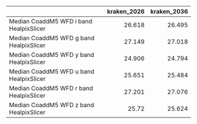 |                                         |   kraken_2026 |   kraken_2036 |
|:----------------------------------------|--------------:|--------------:|
| Median CoaddM5 WFD i band HealpixSlicer |        26.618 |        26.495 |
| Median CoaddM5 WFD g band HealpixSlicer |        27.149 |        27.018 |
| Median CoaddM5 WFD y band HealpixSlicer |        24.906 |        24.794 |
| Median CoaddM5 WFD u band HealpixSlicer |        25.651 |        25.484 |
| Median CoaddM5 WFD r band HealpixSlicer |        27.201 |        27.076 |
| Median CoaddM5 WFD z band HealpixSlicer |        25.72  |        25.624 |
